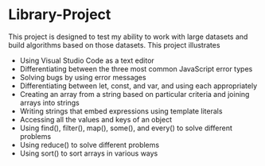 # Library-Project


This project is designed to test my ability to work with large datasets and build algorithms based on those datasets. This project illustrates

- Using Visual Studio Code as a text editor
- Differentiating between the three most common JavaScript error types
- Solving bugs by using error messages
- Differentiating between let, const, and var, and using each appropriately
- Creating an array from a string based on particular criteria and joining arrays into strings
- Writing strings that embed expressions using template literals
- Accessing all the values and keys of an object
- Using find(), filter(), map(), some(), and every() to solve different problems
- Using reduce() to solve different problems
- Using sort() to sort arrays in various ways



